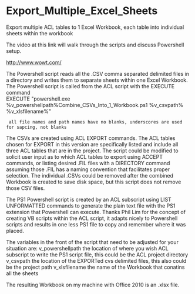 Export_Multiple_Excel_Sheets
============================

Export multiple ACL tables to 1 Excel Workbook, each table into individual sheets within the workbook

The video at this link will walk through the scripts and discuss Powershell setup.

http://www.wowt.com/ 

The Powershell script reads all the .CSV comma separated delimited files in a directory and writes them to separate sheets within one Excel Workbook. The Powershell script is called from the ACL script with the EXECUTE command          
     EXECUTE "powershell.exe %v_powershellpath%Combine_CSVs_Into_1_Workbook.ps1 %v_csvpath% %v_xlsfilename%"
    
     all file names and path names have no blanks, underscores are used for sapcing, not blanks

The CSVs are created using ACL EXPORT commands. The ACL tables chosen for EXPORT in this version are specifically listed and include all three ACL tables that are in the project. The script could be modified to solicit user input as to which ACL tables to export using ACCEPT commands, or listing desired .FIL files with a DIRECTORY command assuming those .FIL has a naming convention that facilitates proper selection. The individual .CSVs could be removed after the combined Workbook is created to save disk space, but this script does not remove those CSV files.

The PS1 Powershell script is created by an ACL subscript using LIST UNFORMATTED commands to generate the plain text file with the PS1 extension that Powershell can execute. Thanks Phil Lim for the concept of creating VB scripts within the ACL script, it adapts nicely to Powershell scripts and results in one less PS1 file to copy and remember where it was placed.

The variables in the front of the script that need to be adjusted for your situation are:
   v_powershellpath    the location of where you wish ACL subscript to write the PS1 script file, this could be the                                ACL project directory
   v_csvpath           the location of the EXPORTed cvs delimited files, this also could be the project path
   v_xlsfilename       the name of the Workbook that conatins all the sheets

The resulting Workbook on my machine with Office 2010 is an .xlsx file.
